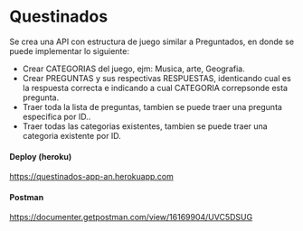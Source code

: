 # Questinados

Se crea una API con estructura de juego similar a Preguntados, en donde se puede implementar lo siguiente:

- Crear CATEGORIAS del juego, ejm: Musica, arte, Geografia.
- Crear PREGUNTAS y sus respectivas RESPUESTAS, identicando cual es la respuesta correcta e indicando a cual CATEGORIA correpsonde esta pregunta.
- Traer toda la lista de preguntas, tambien se puede traer una pregunta especifica por ID..
- Traer todas las categorias existentes, tambien se puede traer una categoria existente por ID.

#### Deploy (heroku)

https://questinados-app-an.herokuapp.com

#### Postman

https://documenter.getpostman.com/view/16169904/UVC5DSUG
